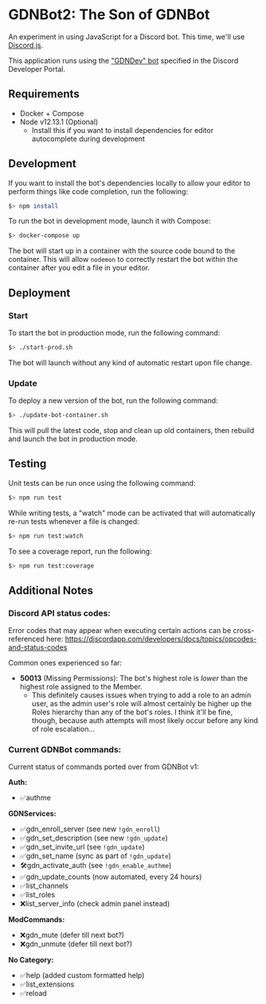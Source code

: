 # GDNBot2: The Son of GDNBot

An experiment in using JavaScript for a Discord bot. This time, we'll use [Discord.js](https://discord.js.org/#/docs/main/stable/general/welcome).

This application runs using the ["GDNDev" bot](https://discordapp.com/developers/applications/347212481367638027/bots) specified in the Discord Developer Portal.

## Requirements

- Docker + Compose
- Node v12.13.1 (Optional)
  - Install this if you want to install dependencies for editor autocomplete during development

## Development

If you want to install the bot's dependencies locally to allow your editor to perform things like code completion, run the following:

```sh
$> npm install
```

To run the bot in development mode, launch it with Compose:

```sh
$> docker-compose up
```

The bot will start up in a container with the source code bound to the container. This will allow `nodemon` to correctly restart the bot within the container after you edit a file in your editor.

## Deployment

### Start

To start the bot in production mode, run the following command:

```sh
$> ./start-prod.sh
```

The bot will launch without any kind of automatic restart upon file change.

### Update

To deploy a new version of the bot, run the following command:

```sh
$> ./update-bot-container.sh
```

This will pull the latest code, stop and clean up old containers, then rebuild and launch the bot in production mode.

## Testing

Unit tests can be run once using the following command:

```sh
$> npm run test
```

While writing tests, a "watch" mode can be activated that will automatically re-run tests whenever a file is changed:

```sh
$> npm run test:watch
```

To see a coverage report, run the following:

```sh
$> npm run test:coverage
```

## Additional Notes

### Discord API status codes:

Error codes that may appear when executing certain actions can be cross-referenced here: https://discordapp.com/developers/docs/topics/opcodes-and-status-codes

Common ones experienced so far:

- **50013** (Missing Permissions): The bot's highest role is _lower_ than the highest role assigned to the Member.
    - This definitely causes issues when trying to add a role to an admin user, as the admin user's role will almost certainly be higher up the Roles hierarchy than any of the bot's roles. I think it'll be fine, though, because auth attempts will most likely occur before any kind of role escalation...

### Current GDNBot commands:

Current status of commands ported over from GDNBot v1:

**Auth:**
- ✅authme

**GDNServices:**
- ✅gdn_enroll_server (see new `!gdn_enroll`)
- ✅gdn_set_description (see new `!gdn_update`)
- ✅gdn_set_invite_url (see `!gdn_update`)
- ✅gdn_set_name (sync as part of `!gdn_update`)
- 🛠gdn_activate_auth (see `!gdn_enable_authme`)
- ✅gdn_update_counts (now automated, every 24 hours)
- ✅list_channels
- ✅list_roles
- ❌list_server_info (check admin panel instead)

**ModCommands:**
- ❌gdn_mute (defer till next bot?)
- ❌gdn_unmute (defer till next bot?)

**​No Category:**
- ✅help (added custom formatted help)
- ✅list_extensions
- ✅reload
